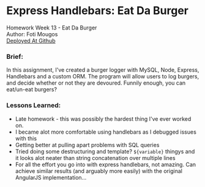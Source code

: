 #  Express Handlebars: Eat Da Burger
Homework Week 13 - Eat Da Burger<br>
Author: Foti Mougos<br>
[Deployed At Github](https://foteye.github.io/Wk11-Express-NoteTaker-FotiMougos/ "Deployed at Github")

### Brief:

In this assignment, I've created a burger logger with MySQL, Node, Express, Handlebars and a custom ORM. The program will allow users to log burgers, and decide whether or not they are devoured. Funnily enough, you can eat/un-eat burgers?

### Lessons Learned:

  * Late homework - this was possibly the hardest thing I've ever worked on.
  * I became alot more comfortable using handlebars as I debugged issues with this
  * Getting better at pulling apart problems with SQL queries
  * Tried doing some destructuring and template? `${variable}` thingys and it looks alot neater than string concatenation over multiple lines
  * For all the effort you go into with express handlebars, not amazing. Can achieve similar results (and arguably more easily) with the original AngularJS implementation...
